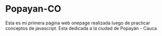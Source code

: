 # Popayan-CO
Esta es mi primera página web onepage realizada luego de practicar conceptos de javascript. Esta dedicada a la ciudad de Popayán - Cauca
